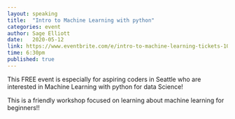 ```yaml
---
layout: speaking
title:  "Intro to Machine Learning with python"
categories: event
author: Sage Elliott
date:   2020-05-12
link: https://www.eventbrite.com/e/intro-to-machine-learning-tickets-103360447882
time: 6:30pm
published: true
---
```


This FREE event is especially for aspiring coders in Seattle who are interested in Machine Learning with python for data Science!

This is a friendly workshop focused on learning about machine learning for beginners!!

